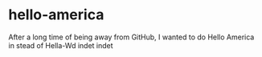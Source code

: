 # hello-america
After a long time of being away from GitHub, I wanted to do Hello America in stead of Hella-Wd
indet indet
